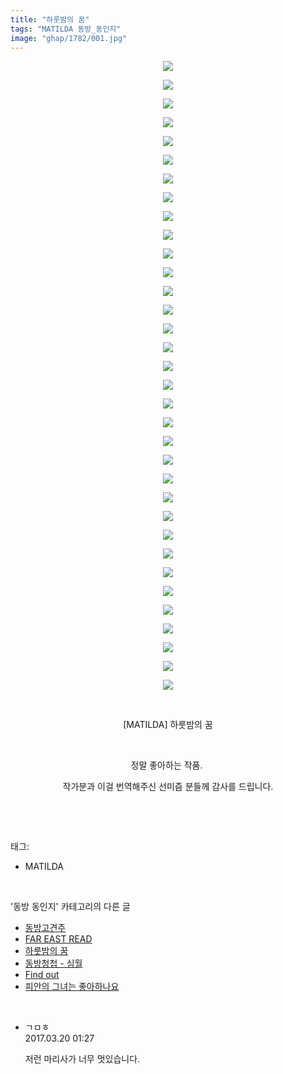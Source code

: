 ```yaml
---
title: "하룻밤의 꿈"
tags: "MATILDA 동방_동인지"
image: "ghap/1782/001.jpg"
---
```

<div class="article">
<p style="text-align: center; clear: none; float: none;"><img src="{{ site.nasurl }}/ghap/1782/001.jpg"/></p>
<p style="text-align: center; clear: none; float: none;"><img src="{{ site.nasurl }}/ghap/1782/002.jpg"/></p>
<p style="text-align: center; clear: none; float: none;"><img src="{{ site.nasurl }}/ghap/1782/003.jpg"/></p>
<p style="text-align: center; clear: none; float: none;"><img src="{{ site.nasurl }}/ghap/1782/004.jpg"/></p>
<p style="text-align: center; clear: none; float: none;"><img src="{{ site.nasurl }}/ghap/1782/005.jpg"/></p>
<p style="text-align: center; clear: none; float: none;"><img src="{{ site.nasurl }}/ghap/1782/006.jpg"/></p>
<p style="text-align: center; clear: none; float: none;"><img src="{{ site.nasurl }}/ghap/1782/007.jpg"/></p>
<p style="text-align: center; clear: none; float: none;"><img src="{{ site.nasurl }}/ghap/1782/008.jpg"/></p>
<p style="text-align: center; clear: none; float: none;"><img src="{{ site.nasurl }}/ghap/1782/009.jpg"/></p>
<p style="text-align: center; clear: none; float: none;"><img src="{{ site.nasurl }}/ghap/1782/010.jpg"/></p>
<p style="text-align: center; clear: none; float: none;"><img src="{{ site.nasurl }}/ghap/1782/011.jpg"/></p>
<p style="text-align: center; clear: none; float: none;"><img src="{{ site.nasurl }}/ghap/1782/012.jpg"/></p>
<p style="text-align: center; clear: none; float: none;"><img src="{{ site.nasurl }}/ghap/1782/013.jpg"/></p>
<p style="text-align: center; clear: none; float: none;"><img src="{{ site.nasurl }}/ghap/1782/014.jpg"/></p>
<p style="text-align: center; clear: none; float: none;"><img src="{{ site.nasurl }}/ghap/1782/015.jpg"/></p>
<p style="text-align: center; clear: none; float: none;"><img src="{{ site.nasurl }}/ghap/1782/016.jpg"/></p>
<p style="text-align: center; clear: none; float: none;"><img src="{{ site.nasurl }}/ghap/1782/017.jpg"/></p>
<p style="text-align: center; clear: none; float: none;"><img src="{{ site.nasurl }}/ghap/1782/018.jpg"/></p>
<p style="text-align: center; clear: none; float: none;"><img src="{{ site.nasurl }}/ghap/1782/019.jpg"/></p>
<p style="text-align: center; clear: none; float: none;"><img src="{{ site.nasurl }}/ghap/1782/020.jpg"/></p>
<p style="text-align: center; clear: none; float: none;"><img src="{{ site.nasurl }}/ghap/1782/021.jpg"/></p>
<p style="text-align: center; clear: none; float: none;"><img src="{{ site.nasurl }}/ghap/1782/022.jpg"/></p>
<p style="text-align: center; clear: none; float: none;"><img src="{{ site.nasurl }}/ghap/1782/023.jpg"/></p>
<p style="text-align: center; clear: none; float: none;"><img src="{{ site.nasurl }}/ghap/1782/024.jpg"/></p>
<p style="text-align: center; clear: none; float: none;"><img src="{{ site.nasurl }}/ghap/1782/025.jpg"/></p>
<p style="text-align: center; clear: none; float: none;"><img src="{{ site.nasurl }}/ghap/1782/026.jpg"/></p>
<p style="text-align: center; clear: none; float: none;"><img src="{{ site.nasurl }}/ghap/1782/027.jpg"/></p>
<p style="text-align: center; clear: none; float: none;"><img src="{{ site.nasurl }}/ghap/1782/028.jpg"/></p>
<p style="text-align: center; clear: none; float: none;"><img src="{{ site.nasurl }}/ghap/1782/029.jpg"/></p>
<p style="text-align: center; clear: none; float: none;"><img src="{{ site.nasurl }}/ghap/1782/030.jpg"/></p>
<p style="text-align: center; clear: none; float: none;"><img src="{{ site.nasurl }}/ghap/1782/031.jpg"/></p>
<p style="text-align: center; clear: none; float: none;"><img src="{{ site.nasurl }}/ghap/1782/032.jpg"/></p>
<p style="text-align: center; clear: none; float: none;"><img src="{{ site.nasurl }}/ghap/1782/033.jpg"/></p>
<p style="text-align: center; clear: none; float: none;"><img src="{{ site.nasurl }}/ghap/1782/034.jpg"/></p>
<p style="text-align: center; clear: none; float: none;"><br/></p>
<p style="text-align: center; clear: none; float: none;">[MATILDA] 하룻밤의 꿈</p>
<p style="text-align: center; clear: none; float: none;"><br/></p>
<p style="text-align: center; clear: none; float: none;">정말 좋아하는 작품. </p>
<p style="text-align: center; clear: none; float: none;">작가분과 이걸 번역해주신 선미즘 분들께 감사를 드립니다.</p>
<p><br/></p>
</div><br/>
<div class="tagTrail">
<p>태그: </p>
<ul>
<li>MATILDA</li>
</ul>
</div><br/>
<div class="another">
<p>'동방 동인지' 카테고리의 다른 글</p>
<ul>
<li><a href="/2016-08-23-ghap_1784">동방고견주</a></li>
<li><a href="/2016-08-23-ghap_1783">FAR EAST READ</a></li>
<li><a href="/2016-08-22-ghap_1782">하룻밤의 꿈</a></li>
<li><a href="/2016-08-22-ghap_1781">동방청첩 - 심월</a></li>
<li><a href="/2016-08-22-ghap_1780">Find out</a></li>
<li><a href="/2016-08-22-ghap_1779">피안의 그녀는 좋아하나요</a></li>
</ul>
</div><br/>
<div class="cb_module cb_fluid">
<div class="cb_wrt cb_profile">
<div class="comment">
<ul>
<li class="cb_thumb_off" id="comment14943623">
<div class="cb_comment_area">
<div class="cb_info_area">
<div class="cb_section">
<span class="cb_nick_name">ㄱㅁㅎ</span>
</div>
<div class="cb_section">
<span class="cb_date">2017.03.20 01:27 </span>
</div>
</div>
<div class="cb_dsc_comment">
<p class="cb_dsc">
											저런 마리사가 너무 멋있습니다.
										</p>
</div>
</div></li>
</ul>
</div>
</div><!-- commentList close -->
</div><br/>
